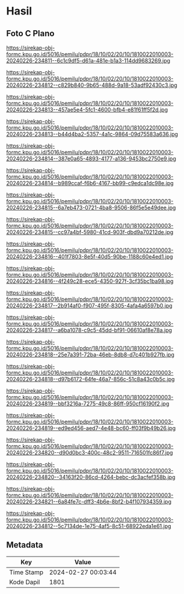 # Hasil

## Foto C Plano

https://sirekap-obj-formc.kpu.go.id/5016/pemilu/pdpr/18/10/02/20/10/1810022010003-20240226-234811--6c1c9df5-d61a-481e-b1a3-114dd9683269.jpg

https://sirekap-obj-formc.kpu.go.id/5016/pemilu/pdpr/18/10/02/20/10/1810022010003-20240226-234812--c829b840-9b65-488d-9a18-53adf92430c3.jpg

https://sirekap-obj-formc.kpu.go.id/5016/pemilu/pdpr/18/10/02/20/10/1810022010003-20240226-234813--457ae5e4-5fc1-4600-bfb4-e81f61ff5f2d.jpg

https://sirekap-obj-formc.kpu.go.id/5016/pemilu/pdpr/18/10/02/20/10/1810022010003-20240226-234813--b44d4ba2-5357-4a1c-9864-09d75583a636.jpg

https://sirekap-obj-formc.kpu.go.id/5016/pemilu/pdpr/18/10/02/20/10/1810022010003-20240226-234814--387e0a65-4893-4177-a136-9453bc2750e9.jpg

https://sirekap-obj-formc.kpu.go.id/5016/pemilu/pdpr/18/10/02/20/10/1810022010003-20240226-234814--b989ccaf-f6b6-4167-bb99-c9edca1dc98e.jpg

https://sirekap-obj-formc.kpu.go.id/5016/pemilu/pdpr/18/10/02/20/10/1810022010003-20240226-234815--6a7eb473-0721-4ba8-9506-86f5e5e49dee.jpg

https://sirekap-obj-formc.kpu.go.id/5016/pemilu/pdpr/18/10/02/20/10/1810022010003-20240226-234815--cc97a4bf-5980-41cd-903f-dbd9a70212de.jpg

https://sirekap-obj-formc.kpu.go.id/5016/pemilu/pdpr/18/10/02/20/10/1810022010003-20240226-234816--401f7803-8e5f-40d5-90be-1188c60e4ed1.jpg

https://sirekap-obj-formc.kpu.go.id/5016/pemilu/pdpr/18/10/02/20/10/1810022010003-20240226-234816--4f249c28-ece5-4350-927f-3cf35bc1ba98.jpg

https://sirekap-obj-formc.kpu.go.id/5016/pemilu/pdpr/18/10/02/20/10/1810022010003-20240226-234817--2b914af0-f907-495f-8305-4afa4a6597b0.jpg

https://sirekap-obj-formc.kpu.go.id/5016/pemilu/pdpr/18/10/02/20/10/1810022010003-20240226-234817--a6ba1078-c9c5-45dd-bf91-06610af8e78a.jpg

https://sirekap-obj-formc.kpu.go.id/5016/pemilu/pdpr/18/10/02/20/10/1810022010003-20240226-234818--25e7a391-72ba-46eb-8db8-d7c401b927fb.jpg

https://sirekap-obj-formc.kpu.go.id/5016/pemilu/pdpr/18/10/02/20/10/1810022010003-20240226-234818--d97b6172-64fe-46a7-856c-51c8a43c0b5c.jpg

https://sirekap-obj-formc.kpu.go.id/5016/pemilu/pdpr/18/10/02/20/10/1810022010003-20240226-234819--bbf3216a-7275-49c8-86ff-950cf16190f2.jpg

https://sirekap-obj-formc.kpu.go.id/5016/pemilu/pdpr/18/10/02/20/10/1810022010003-20240226-234819--ed9ed456-aed7-4e48-bc60-ff03f9b49b26.jpg

https://sirekap-obj-formc.kpu.go.id/5016/pemilu/pdpr/18/10/02/20/10/1810022010003-20240226-234820--d90d0bc3-400c-48c2-9511-716501fc86f7.jpg

https://sirekap-obj-formc.kpu.go.id/5016/pemilu/pdpr/18/10/02/20/10/1810022010003-20240226-234820--34163f20-86cd-4264-bebc-dc3acfef358b.jpg

https://sirekap-obj-formc.kpu.go.id/5016/pemilu/pdpr/18/10/02/20/10/1810022010003-20240226-234821--6a84fe7c-dff3-4b6e-8bf2-b4f107934359.jpg

https://sirekap-obj-formc.kpu.go.id/5016/pemilu/pdpr/18/10/02/20/10/1810022010003-20240226-234812--5c7134de-1e75-4af5-8c51-68922eda1e61.jpg


## Metadata

| Key        | Value               |
| ---------- | ------------------- |
| Time Stamp | 2024-02-27 00:03:44 |
| Kode Dapil | 1801                |



